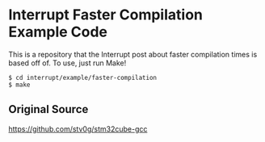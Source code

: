 # Interrupt Faster Compilation Example Code

This is a repository that the Interrupt post about faster compilation times is based off of. To use, just run Make!

```
$ cd interrupt/example/faster-compilation
$ make
```

## Original Source

https://github.com/stv0g/stm32cube-gcc
